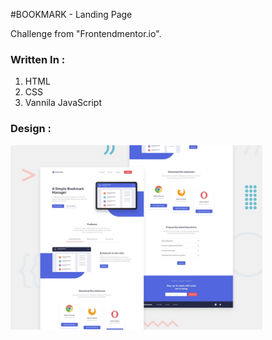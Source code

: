 #BOOKMARK - Landing Page

Challenge from "Frontendmentor.io".

### Written In :
1. HTML
2. CSS
3. Vannila JavaScript

### Design : 
<img src="./images/design.jpg" width="80%" margin-top="1rem" alt="Design" />